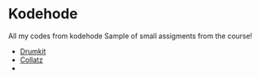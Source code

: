 # Kodehode
All my codes from kodehode
Sample of small assigments from the course!
- [Drumkit](https://sindresk.github.io/Kodehode/SIndreKodehode/kodehodeoppgaver/javascript/drumkit/)
- [Collatz](https://sindresk.github.io/Kodehode/SIndreKodehode/kodehodeoppgaver/javascript/collatz)
- 
